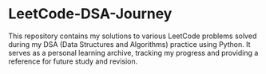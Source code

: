 # LeetCode-DSA-Journey
This repository contains my solutions to various LeetCode problems solved during my DSA (Data Structures and Algorithms) practice using Python. It serves as a personal learning archive, tracking my progress and providing a reference for future study and revision.
